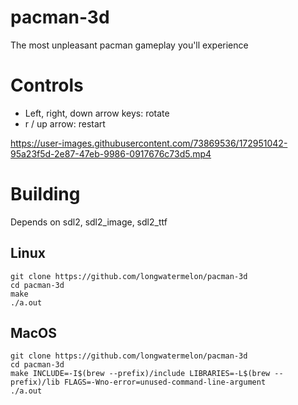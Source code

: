 # pacman-3d
The most unpleasant pacman gameplay you'll experience

# Controls
* Left, right, down arrow keys: rotate
* r / up arrow: restart

https://user-images.githubusercontent.com/73869536/172951042-95a23f5d-2e87-47eb-9986-0917676c73d5.mp4

# Building
Depends on sdl2, sdl2_image, sdl2_ttf

## Linux
```
git clone https://github.com/longwatermelon/pacman-3d
cd pacman-3d
make
./a.out
```

## MacOS
```
git clone https://github.com/longwatermelon/pacman-3d
cd pacman-3d
make INCLUDE=-I$(brew --prefix)/include LIBRARIES=-L$(brew --prefix)/lib FLAGS=-Wno-error=unused-command-line-argument
./a.out
```
